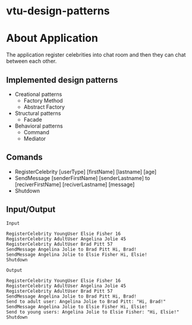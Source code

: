# vtu-design-patterns

# About Application
The application register celebrities into chat room and then they can chat between each other.

## Implemented design patterns
* Creational patterns
	* Factory Method
	* Abstract Factory
* Structural patterns
	* Facade
* Behavioral patterns
	* Command
	* Mediator

## Comands
* RegisterCelebrity [userType] [firstName] [lastname] [age]
* SendMessage [senderFirstName] [senderLastname] to [reciverFirstName] [reciverLastname] [message]
* Shutdown

## Input/Output
	Input

	RegisterCelebrity YoungUser Elsie Fisher 16
	RegisterCelebrity AdultUser Angelina Jolie 45
	RegisterCelebrity AdultUser Brad Pitt 57
	SendMessage Angelina Jolie to Brad Pitt Hi, Brad!
	SendMessage Angelina Jolie to Elsie Fisher Hi, Elsie!
	Shutdown

	Output

	RegisterCelebrity YoungUser Elsie Fisher 16
	RegisterCelebrity AdultUser Angelina Jolie 45
	RegisterCelebrity AdultUser Brad Pitt 57
	SendMessage Angelina Jolie to Brad Pitt Hi, Brad!
	Send to adult user: Angelina Jolie to Brad Pitt: "Hi, Brad!"
	SendMessage Angelina Jolie to Elsie Fisher Hi, Elsie!
	Send to young users: Angelina Jolie to Elsie Fisher: "Hi, Elsie!"
	Shutdown